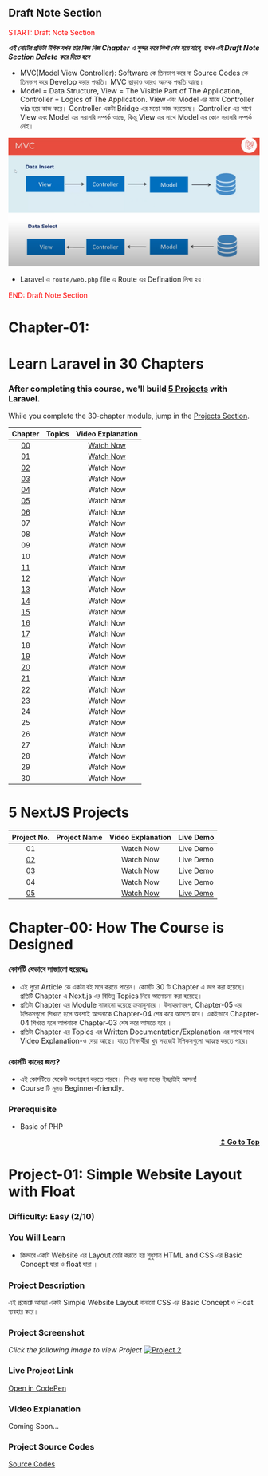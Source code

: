 ## Draft Note Section

<font color="red">START: Draft Note Section</font>

**_এই নোটের প্রতিটা টপিক যখন তার নিজ নিজ Chapter এ সুন্দর করে লিখা শেষ হয়ে যাবে, তখন এই Draft Note Section Delete করে দিতে হবে_**

- MVC(Model View Controller): Software কে তিনভাগ করে বা Source Codes কে তিনভাগ করে Develop করার পদ্ধতি। MVC ছাড়াও আরও অনেক পদ্ধতি আছে।
- Model = Data Structure, View = The Visible Part of The Application, Controller = Logics of The Application. View এবং Model এর মাঝে Controller via হয়ে কাজ করে। Controller একটা Bridge এর মতো কাজ করতেছে। Controller এর সাথে View এবং Model এর সরাসরি সম্পর্ক আছে, কিন্তু View এর সাথে Model এর কোন সরাসরি সম্পর্ক নেই।  

![](./images/1.png)

- Laravel এ `route/web.php` file এ Route এর Defination লিখা হয়। 


<font color="red">END: Draft Note Section</font>

# Chapter-01:

# Learn Laravel in 30 Chapters

### After completing this course, we'll build [5 Projects](#) with Laravel.

While you complete the 30-chapter module, jump in the [Projects Section](#).

|                                         Chapter                                         |                                        Topics                                         | Video Explanation |
| :-------------------------------------------------------------------------------------: | :-----------------------------------------------------------------------------------: | :---------------: |
|                      [00](#chapter-00-how-the-course-is-designed)                       |                      [](#chapter-00-how-the-course-is-designed)                       |   [Watch Now]()   |
| [01](#chapter-01-what-is-nextjs-features-of-nextjs-environment-setup-project-structure) | [](#chapter-01-what-is-nextjs-features-of-nextjs-environment-setup-project-structure) |   [Watch Now]()   |
|                 [02](#chapter-02-html-quotation-link-image-and-favicon)                 |                 [](#chapter-02-html-quotation-link-image-and-favicon)                 |     Watch Now     |
|    [03](#chapter-03-html-table-list-iframes-code-tag-semantic-element-and-entities)     |    [](#chapter-03-html-table-list-iframes-code-tag-semantic-element-and-entities)     |     Watch Now     |
|                [04](#chapter-04-html-symbols-emojis-charsets-and-forms)                 |                [](#chapter-04-html-symbols-emojis-charsets-and-forms)                 |     Watch Now     |
|                    [05](#chapter-05-html-canvas-svg-and-html-media)                     |                    [](#chapter-05-html-canvas-svg-and-html-media)                     |     Watch Now     |
|      [06](#chapter-06-introduction-to-css-css-selectors-ways-of-styling-and-color)      |      [](#chapter-06-introduction-to-css-css-selectors-ways-of-styling-and-color)      |     Watch Now     |
|                                           07                                            |                                                                                       |     Watch Now     |
|                                           08                                            |                                                                                       |     Watch Now     |
|                                           09                                            |                                                                                       |     Watch Now     |
|                                           10                                            |                                                                                       |     Watch Now     |
|                     [11](#chapter-11-css-position-z-index-overflow)                     |                     [](#chapter-11-css-position-z-index-overflow)                     |     Watch Now     |
|                      [12](#chapter-12-css-float-display-alignment)                      |                      [](#chapter-12-css-float-display-alignment)                      |     Watch Now     |
|                              [13](#chapter-13-css-flexbox)                              |                              [](#chapter-13-css-flexbox)                              |     Watch Now     |
|                             [14](#chapter-14-css-selectors)                             |                             [](#chapter-14-css-selectors)                             |     Watch Now     |
|                         [15](#chapter-15-css-text-fonts--icons)                         |                         [](#chapter-15-css-text-fonts--icons)                         |     Watch Now     |
|               [16](#chapter-16-css-links-lists-tables-display--max-width)               |               [](#chapter-16-css-links-lists-tables-display--max-width)               |     Watch Now     |
|                  [17](#chapter-17-css-image-gallery-and-image-sprites)                  |                  [](#chapter-17-css-image-gallery-and-image-sprites)                  |     Watch Now     |
|                                           18                                            |                                                                                       |     Watch Now     |
|                [19](#chapter-19-visualize-and-play-with-css-properties)                 |                [](#chapter-19-visualize-and-play-with-css-properties)                 |     Watch Now     |
|                            [20](#chapter-20-css-grid-layout)                            |                            [](#chapter-20-css-grid-layout)                            |     Watch Now     |
|                             [21](#chapter-21-css-gradient)                              |                             [](#chapter-21-css-gradient)                              |     Watch Now     |
|                       [22](#chapter-22-css-2d-and-3d-transforms)                        |                       [](#chapter-22-css-2d-and-3d-transforms)                        |     Watch Now     |
|                            [23](#chapter-23-css-animations)                             |                                         []()                                          |     Watch Now     |
|                                           24                                            |                                                                                       |     Watch Now     |
|                                           25                                            |                                                                                       |     Watch Now     |
|                                           26                                            |                                                                                       |     Watch Now     |
|                                           27                                            |                                                                                       |     Watch Now     |
|                                           28                                            |                                                                                       |     Watch Now     |
|                                           29                                            |                                                                                       |     Watch Now     |
|                                           30                                            |                                                                                       |     Watch Now     |

# 5 NextJS Projects

|                     Project No.                      |                    Project Name                    | Video Explanation |   Live Demo   |
| :--------------------------------------------------: | :------------------------------------------------: | :---------------: | :-----------: |
|                          01                          |                                                    |     Watch Now     |   Live Demo   |
|  [02](#project-02-simple-website-layout-with-float)  |  [](#project-02-simple-website-layout-with-float)  |     Watch Now     |   Live Demo   |
| [03](#project-03-simple-website-layout-with-flexbox) | [](#project-03-simple-website-layout-with-flexbox) |     Watch Now     |   Live Demo   |
|                          04                          |                                                    |     Watch Now     |   Live Demo   |
|      [05](#project-05-simple-3d-animation-page)      |      [](#project-05-simple-3d-animation-page)      |  [Watch Now](#)   | [Live Demo]() |

# Chapter-00: How The Course is Designed

### কোর্সটি যেভাবে সাজানো হয়েছেঃ

- এই পুরো Article কে একটা বই মনে করতে পারেন। কোর্সটি 30 টি Chapter এ ভাগ করা হয়েছে। প্রতিটি Chapter এ Next.js এর বিভিন্ন Topics নিয়ে আলোচনা করা হয়েছে।
- প্রতিটা Chapter এর Module সাজানো হয়েছে ক্রমানুসারে । উদাহরণস্বরূপ, Chapter-05 এর টপিকসগুলো শিখতে হলে অবশ্যই আপনাকে Chapter-04 শেষ করে আসতে হবে। একইভাবে Chapter-04 শিখতে হলে আপনাকে Chapter-03 শেষ করে আসতে হবে ।
- প্রতিটা Chapter এর Topics এর Written Documentation/Explanation এর সাথে সাথে Video Explanation-ও দেয়া আছে। যাতে শিক্ষার্থীরা খুব সহজেই টপিকসগুলো আত্মস্থ করতে পারে।

### কোর্সটি কাদের জন্য?

- এই কোর্সটিতে যেকেউ অংশগ্রহণ করতে পারবে। শিখার জন্য মনের ইচ্ছাটাই আসল!
- Course টি মূলত Beginner-friendly.

### Prerequisite

- Basic of PHP

<div align="right">
    <b><a href="#learn-html-and-css-in-60-chapters">↥ Go to Top</a></b>
</div>

# Project-01: Simple Website Layout with Float

### Difficulty: Easy (2/10)

### You Will Learn

- কিভাবে একটি Website এর Layout তৈরি করতে হয় শুধুমাত্র HTML and CSS এর Basic Concept দ্বারা ও float দ্বারা ।

### Project Description

এই প্রজেক্টে আমরা একটা Simple Website Layout বানাবো CSS এর Basic Concept ও Float ব্যবহার করে।

### Project Screenshot

_Click the following image to view Project_
[![Project 2](./project-02-simple-website-layout-with-basic-css/images/layout1.png)](https://codepen.io/travelerabdulalim/pen/QWrrWgV)

### Live Project Link

[Open in CodePen](https://codepen.io/travelerabdulalim/pen/QWrrWgV)

### Video Explanation

Coming Soon...

### Project Source Codes

[Source Codes](./project-02-simple-website-layout-with-basic-css/)
